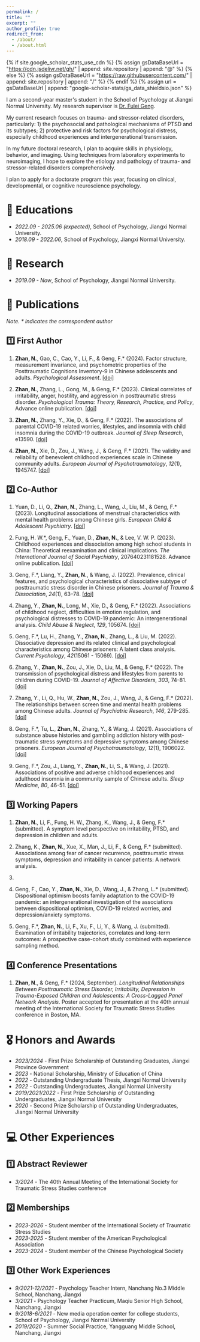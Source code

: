 ```yaml
---
permalink: /
title: ""
excerpt: ""
author_profile: true
redirect_from: 
  - /about/
  - /about.html
---
```


{% if site.google_scholar_stats_use_cdn %}
{% assign gsDataBaseUrl = "https://cdn.jsdelivr.net/gh/" | append: site.repository | append: "@" %}
{% else %}
{% assign gsDataBaseUrl = "https://raw.githubusercontent.com/" | append: site.repository | append: "/" %}
{% endif %}
{% assign url = gsDataBaseUrl | append: "google-scholar-stats/gs_data_shieldsio.json" %}

<span class='anchor' id='about-me'></span>

I am a second-year master's student in the School of Psychology at Jiangxi Normal University. My research supervisor is [Dr. Fulei Geng](https://www.researchgate.net/profile/Fulei-Geng).

My current research focuses on trauma- and stressor-related disorders, particularly: 1) the psychosocial and pathological mechanisms of PTSD and its subtypes; 2) protective and risk factors for psychological distress, especially childhood experiences and intergenerational transmission.

In my future doctoral research, I plan to acquire skills in physiology, behavior, and imaging. Using techniques from laboratory experiments to neuroimaging, I hope to explore the etiology and pathology of trauma- and stressor-related disorders comprehensively.

I plan to apply for a doctorate program this year, focusing on clinical, developmental, or cognitive neuroscience psychology.


# 📖 Educations
- *2022.09 - 2025.06 (expected)*, School of Psychology, Jiangxi Normal University. 
- *2018.09 - 2022.06*, School of Psychology, Jiangxi Normal University.

# 📑 Research
- *2019.09 - Now*, School of Psychology, Jiangxi Normal University. 



# 📝 Publications 
*Note. \* indicates the correspondent author*

## 1️⃣ First Author

1. **Zhan, N.**, Gao, C., Cao, Y., Li, F., & Geng, F.\* (2024). Factor structure, measurement invariance, and psychometric properties of the Posttraumatic Cognitions Inventory-9 in Chinese adolescents and adults. *Psychological Assessment*. [[doi]](https://doi.org/10.1037/pas0001309)

2. **Zhan, N.**, Zhang, L., Gong, M., & Geng, F.\* (2023). Clinical correlates of irritability, anger, hostility, and aggression in posttraumatic stress disorder. *Psychological Trauma: Theory, Research, Practice, and Policy*, Advance online publication. [[doi]](https://doi.org/dx.10.1037/tra0001498)

3. **Zhan, N.**, Zhang, Y., Xie, D., & Geng, F.\* (2022). The associations of parental COVID-19 related worries, lifestyles, and insomnia with child insomnia during the COVID-19 outbreak. *Journal of Sleep Research*, e13590. [[doi]](https://doi.org/10.1111/jsr.13590)

4. **Zhan, N.**, Xie, D., Zou, J., Wang, J., & Geng, F.\* (2021). The validity and reliability of benevolent childhood experiences scale in Chinese community adults. *European Journal of Psychotraumatology*, *12*(1), 1945747. [[doi]](https://doi.org/10.1080/20008198.2021.1945747)

## 2️⃣ Co-Author

1. Yuan, D., Li, Q., **Zhan, N.**, Zhang, L., Wang, J., Liu, M., & Geng, F.\* (2023). Longitudinal associations of menstrual characteristics with mental health problems among Chinese girls. *European Child & Adolescent Psychiatry*. [[doi]](https://doi.org/10.1007/s00787-023-02345-y)

2. Fung, H. W.\*, Geng, F., Yuan, D., **Zhan, N.**, & Lee, V. W. P. (2023). Childhood experiences and dissociation among high school students in China: Theoretical reexamination and clinical implications. *The International Journal of Social Psychiatry*, 207640231181528. Advance online publication. [[doi]](https://doi.org/10.1177/00207640231181528)

3. Geng, F.\*, Liang, Y., **Zhan, N.**, & Wang, J. (2022). Prevalence, clinical features, and psychological characteristics of dissociative subtype of posttraumatic stress disorder in Chinese prisoners. *Journal of Trauma & Dissociation*, *24*(1), 63–78. [[doi]](https://doi.org/10.1080/15299732.2022.2079797)

4. Zhang, Y., **Zhan, N.**, Long, M., Xie, D., & Geng, F.\* (2022). Associations of childhood neglect, difficulties in emotion regulation, and psychological distresses to COVID-19 pandemic: An intergenerational analysis. *Child Abuse & Neglect*, *129*, 105674. [[doi]](https://doi.org/10.1016/j.chiabu.2022.105674)

5. Geng, F.\*, Lu, H., Zhang, Y., **Zhan, N.**, Zhang, L., & Liu, M. (2022). Dissociative depression and its related clinical and psychological characteristics among Chinese prisoners: A latent class analysis. *Current Psychology*, *42*(15061 - 15069). [[doi]](https://doi.org/10.1007/s12144-022-02751-6)

6. Zhang, Y., **Zhan, N.**, Zou, J., Xie, D., Liu, M., & Geng, F.\* (2022). The transmission of psychological distress and lifestyles from parents to children during COVID-19. *Journal of Affective Disorders*, *303*, 74-81. [[doi]](https://doi.org/10.1016/j.jad.2022.02.007)

7. Zhang, Y., Li, Q., Hu, W., **Zhan, N.**, Zou, J., Wang, J., & Geng, F.\* (2022). The relationships between screen time and mental health problems among Chinese adults. *Journal of Psychiatric Research*, *146*, 279-285. [[doi]](https://doi.org/10.1016/j.jpsychires.2021.11.017)

8. Geng, F.\*, Tu, L., **Zhan, N.**, Zhang, Y., & Wang, J. (2021). Associations of substance abuse histories and gambling addiction history with post-traumatic stress symptoms and depressive symptoms among Chinese prisoners. *European Journal of Psychotraumatology*, *12*(1), 1906022. [[doi]](https://doi.org/10.1080/20008198.2021.1906022)

9. Geng, F.\*, Zou, J., Liang, Y., **Zhan, N.**, Li, S., & Wang, J. (2021). Associations of positive and adverse childhood experiences and adulthood insomnia in a community sample of Chinese adults. *Sleep Medicine*, *80*, 46-51. [[doi]](https://doi.org/10.1016/j.sleep.2021.01.022)

## 3️⃣ Working Papers

1. **Zhan, N.**, Li, F., Fung, H. W., Zhang, K., Wang, J., & Geng, F.\* (submitted). A symptom level perspective on irritability, PTSD, and depression in children and adults.

2. Zhang, K., **Zhan, N.**, Xue, X., Man, J., Li, F., & Geng, F.\* (submitted). Associations among fear of cancer recurrence, posttraumatic stress symptoms, depression and irritability in cancer patients: A network analysis.
3. 
4. Geng, F., Cao, Y., **Zhan, N.**, Xie, D., Wang, J., & Zhang, L.\* (submitted). Dispositional optimism boosts family adaptation to the COVID-19 pandemic: an intergenerational investigation of the associations between dispositional optimism, COVID-19 related worries, and depression/anxiety symptoms.

5. Geng, F.\*, **Zhan, N.**, Li, F., Xu, F., Li, Y., & Wang, J. (submitted). Examination of irritability trajectories, correlates and long-term outcomes: A prospective case-cohort study combined with experience sampling method. 

## 4️⃣ Conference Presentations

1. **Zhan, N.**, & Geng, F.\* (2024, September). *Longitudinal Relationships Between Posttraumatic Stress Disorder, Irritability, Depression in Trauma-Exposed Children and Adolescents: A Cross-Lagged Panel Network Analysis*. Poster accepted for presentation at the 40th annual meeting of the International Society for Traumatic Stress Studies conference in Boston, MA.

# 🎖 Honors and Awards
- *2023/2024* - First Prize Scholarship of Outstanding Graduates, Jiangxi Province Government
- *2023* - National Scholarship, Ministry of Education of China
- *2022* - Outstanding Undergraduate Thesis, Jiangxi Normal University
- *2022* - Outstanding Undergraduates, Jiangxi Normal University
- *2019/2021/2022* - First Prize Scholarship of Outstanding Undergraduates, Jiangxi Normal University
- *2020* - Second Prize Scholarship of Outstanding Undergraduates, Jiangxi Normal University

# 💻 Other Experiences

## 1️⃣ Abstract Reviewer

- *3/2024* - The 40th Annual Meeting of the International Society for Traumatic Stress Studies conference

## 2️⃣ Memberships

- *2023-2026* - Student member of the International Society of Traumatic Stress Studies
- *2023-2025* - Student member of the American Psychological Association
- *2023-2024* - Student member of the Chinese Psychological Society

## 3️⃣ Other Work Experiences

- *9/2021-12/2021* - Psychology Teacher Intern, Nanchang No.3 Middle School, Nanchang, Jiangxi
- *3/2021* - Psychology Teacher Practicum, Maqiu Senior High School, Nanchang, Jiangxi
- *9/2018-6/2021* - New media operation center for college students, School of Psychology, Jiangxi Normal University
- *2019/2020* - Summer Social Practice, Yangguang Middle School, Nanchang, Jiangxi
